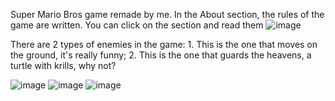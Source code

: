 Super Mario Bros game remade by me. In the About section, the rules of the game are written. You can click on the section and read them
![image](https://user-images.githubusercontent.com/66825034/163408505-f4ffe71b-0c71-4123-9437-de7975a4ff7e.png)

There are 2 types of enemies in the game: 1. This is the one that moves on the ground, it's really funny;
2. This is the one that guards the heavens, a turtle with krills, why not?

![image](https://user-images.githubusercontent.com/66825034/163410004-6f45cbea-d76f-47c2-b232-f1c18a263068.png)
![image](https://user-images.githubusercontent.com/66825034/163410108-bef02516-2d32-435e-9b33-8d01c1f3c830.png)
![image](https://user-images.githubusercontent.com/66825034/163410180-13fb90f4-2a7a-44ba-8f66-2ee53d2f231f.png)
